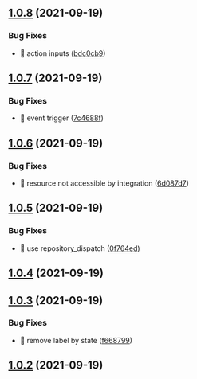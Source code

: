 ## [1.0.8](https://github.com/wow-actions/pr-triage/compare/v1.0.7...v1.0.8) (2021-09-19)


### Bug Fixes

* 🐛 action inputs ([bdc0cb9](https://github.com/wow-actions/pr-triage/commit/bdc0cb949cf6acc86147ee096d24471b75dd9e10))

## [1.0.7](https://github.com/wow-actions/pr-triage/compare/v1.0.6...v1.0.7) (2021-09-19)


### Bug Fixes

* 🐛 event trigger ([7c4688f](https://github.com/wow-actions/pr-triage/commit/7c4688f5e1347c014dc5181af02aa59210673f44))

## [1.0.6](https://github.com/wow-actions/pr-triage/compare/v1.0.5...v1.0.6) (2021-09-19)


### Bug Fixes

* 🐛 resource not accessible by integration ([6d087d7](https://github.com/wow-actions/pr-triage/commit/6d087d7b5f913958cf58d37abc4bc0a6abd7d7bb))

## [1.0.5](https://github.com/wow-actions/pr-triage/compare/v1.0.4...v1.0.5) (2021-09-19)


### Bug Fixes

* 🐛 use repository_dispatch ([0f764ed](https://github.com/wow-actions/pr-triage/commit/0f764eda7f82c7b41b08e17a425b3188107a2efa))

## [1.0.4](https://github.com/wow-actions/pr-triage/compare/v1.0.3...v1.0.4) (2021-09-19)

## [1.0.3](https://github.com/wow-actions/pr-triage/compare/v1.0.2...v1.0.3) (2021-09-19)


### Bug Fixes

* 🐛 remove label by state ([f668799](https://github.com/wow-actions/pr-triage/commit/f668799330987b598f8bec0d6abbfcfba1a88264))

## [1.0.2](https://github.com/wow-actions/pr-triage/compare/v1.0.1...v1.0.2) (2021-09-19)

